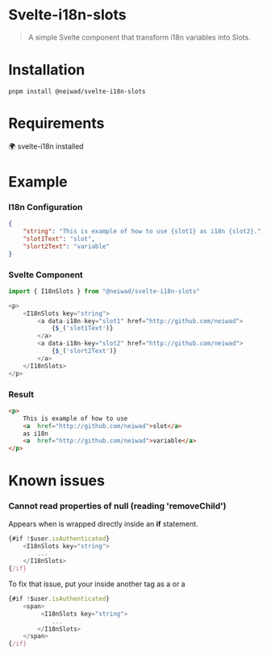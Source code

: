 # Svelte-i18n-slots
> A simple Svelte component that transform i18n variables into Slots.
# Installation
```
pnpm install @neiwad/svelte-i18n-slots
```
# Requirements
🌍 svelte-i18n installed
# Example
### I18n Configuration
```json
{
	"string": "This is example of how to use {slot1} as i18n {slot2}.",
	"slot1Text": "slot",
    "slort2Text": "variable"
}
```
### Svelte Component
```js
import { I18nSlots } from "@neiwad/svelte-i18n-slots"
```
```js
<p>
    <I18nSlots key="string">
        <a data-i18n-key="slot1" href="http://github.com/neiwad">
            {$_('slot1Text')}
        </a>
        <a data-i18n-key="slot2" href="http://github.com/neiwad">
            {$_('slort2Text')}
        </a>
    </I18nSlots>
</p>
```
### Result
```html
<p>
    This is example of how to use 
    <a  href="http://github.com/neiwad">slot</a>
    as i18n
    <a  href="http://github.com/neiwad">variable</a>
</p>
```
# Known issues
### Cannot read properties of null (reading 'removeChild')
Appears when **<I18nSlots>** is wrapped directly inside an **if** statement.
```js
{#if !$user.isAuthenticated}
    <I18nSlots key="string">
        ...
    </I18nSlots>
{/if}
```
To fix that issue, put your **<I18nSlots>** inside another tag as a <span> or a <div>
```js
{#if !$user.isAuthenticated}
    <span>
         <I18nSlots key="string">
            ...
        </I18nSlots>
    </span>
{/if}
```